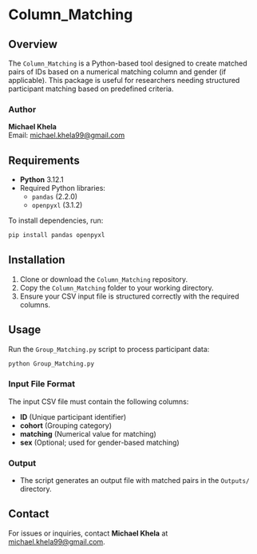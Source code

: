 # Column_Matching

## Overview
The `Column_Matching` is a Python-based tool designed to create matched pairs of IDs based on a numerical matching column and gender (if applicable). This package is useful for researchers needing structured participant matching based on predefined criteria.

### Author
**Michael Khela**  
Email: [michael.khela99@gmail.com](mailto:michael.khela99@gmail.com)

## Requirements
- **Python** 3.12.1
- Required Python libraries:
  - `pandas` (2.2.0)
  - `openpyxl` (3.1.2)

To install dependencies, run:
```sh
pip install pandas openpyxl
```

## Installation
1. Clone or download the `Column_Matching` repository.
2. Copy the `Column_Matching` folder to your working directory.
3. Ensure your CSV input file is structured correctly with the required columns.

## Usage
Run the `Group_Matching.py` script to process participant data:
```sh
python Group_Matching.py
```

### Input File Format
The input CSV file must contain the following columns:
- **ID** (Unique participant identifier)
- **cohort** (Grouping category)
- **matching** (Numerical value for matching)
- **sex** (Optional; used for gender-based matching)

### Output
- The script generates an output file with matched pairs in the `Outputs/` directory.

## Contact
For issues or inquiries, contact **Michael Khela** at [michael.khela99@gmail.com](mailto:michael.khela99@gmail.com).

